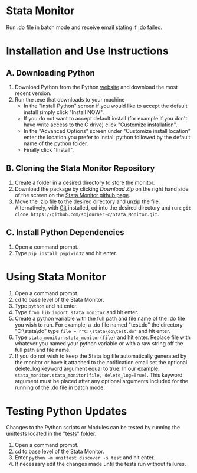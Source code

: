 # Stata Monitor
Run .do file in batch mode and receive email stating if .do failed.

# Installation and Use Instructions

## A. Downloading Python

1. Download Python from the Python [website](https://www.python.org/downloads/) and download the most recent version.
2. Run the .exe that downloads to your machine
     * In the "Install Python" screen if you would like to accept the default install simply click "Install NOW".
     * If you do not want to accept default install (for example if you don't have write access to the C drive) click "Customize installation".
     * In the "Advanced Options" screen under "Customize install location" enter the location you prefer to install python followed by the default name of the python folder.
     * Finally click "Install".

## B. Cloning the Stata Monitor Repository

1. Create a folder in a desired directory to store the monitor.
2. Download the package by clicking *Download Zip* on the right hand side of the screen on the [Stata Monitor github page](https://github.com/sojourner-c/Stata_Monitor). 
3. Move the .zip file to the desired directory and unzip the file. Alternatively, with [Git](https://github.com/) installed, cd into the desired directory and run:
`git clone https://github.com/sojourner-c/Stata_Monitor.git`.

## C. Install Python Dependencies

1. Open a command prompt.
2. Type `pip install pypiwin32` and hit enter.

# Using Stata Monitor

1. Open a command prompt.
2. cd to base level of the Stata Monitor.
3. Type `python` and hit enter.
4. Type `from lib import stata_monitor` and hit enter.
5. Create a python variable with the full path and file name of the .do file you wish to run. For example, a .do file named "test.do" the directory "C:\stata\do" type `file = r"C:\stata\do\test.do"` and hit enter.
6. Type `stata_monitor.stata_monitor(file)` and hit enter. Replace file with whatever you named your python variable or with a raw string off the full path and file name.
7. If you do not wish to keep the Stata log file automatically generated by the monitor or have it attached to the notification email set the optional delete_log keyword argument equal to true. In our example: `stata_monitor.stata_monitor(file, delete_log=True)`. This keyword argument must be placed after any optional arguments included for the running of the .do file in batch mode.

# Testing Python Updates
Changes to the Python scripts or Modules can be tested by running the unittests located in the "tests" folder.

1. Open a command prompt.
2. cd to base level of the Stata Monitor.
3. Enter `python -m unittest discover -s test` and hit enter.
4. If necessary edit the changes made until the tests run without failures.
